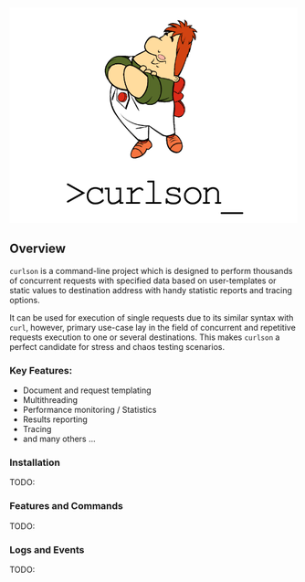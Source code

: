 ![>curlson_](docs/logo_large.png)

## Overview
`curlson` is a command-line project which is designed to perform thousands of concurrent requests with specified data based 
on user-templates or static values to destination address with handy statistic reports and tracing options.

It can be used for execution of single requests due to its similar syntax with `curl`, however, primary use-case lay in the field of 
concurrent and repetitive requests execution to one or several destinations. This makes `curlson` a perfect candidate for stress and chaos 
testing scenarios.


### Key Features:
- Document and request templating
- Multithreading
- Performance monitoring / Statistics 
- Results reporting 
- Tracing
- and many others ... 

### Installation
TODO:

### Features and Commands
TODO:

### Logs and Events
TODO:
